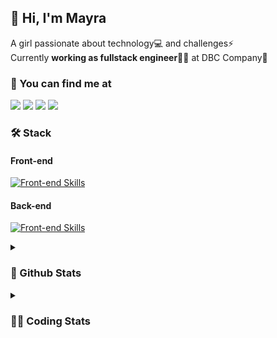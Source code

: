 ## 👋 Hi, I'm Mayra

A girl passionate about technology💻 and challenges⚡  
Currently **working as fullstack engineer**👩‍💻 at DBC Company🚀   

### 💬 You can find me at

<a href="https://mayra.dev" target="_blank" rel="noopener"><img src="https://img.shields.io/badge/-mayra.dev-005FED?style=flat&logo=Google-chrome&logoColor=white"/></a>
<a href="https://linkedin.com/in/mayraamaral" target="_blank" rel="noopener"><img src="https://img.shields.io/badge/-/mayraamaral-0077B5?style=flat&logo=Linkedin&logoColor=white"/></a>
<a href="mailto:mayra@mayra.dev" target="_blank" rel="noopener"><img src="https://img.shields.io/badge/-mayra@mayra.dev-D14836?style=flat&logo=Gmail&logoColor=white"/></a>
<a href="" target="_blank" rel="noopener"><img src="https://img.shields.io/badge/-mayraamaral-7289DA?style=flat&logo=Discord&logoColor=white"/></a>

### 🛠️ Stack
#### Front-end

[![Front-end Skills](https://skillicons.dev/icons?i=react,next,redux,styledcomponents,html,css,sass,js,ts,figma)](https://skillicons.dev)
#### Back-end

[![Front-end Skills](https://skillicons.dev/icons?i=java,spring,postgres,git,linux,bash,nodejs,docker,jenkins)](https://skillicons.dev)


<details>
    <summary><h3>📌 Github Stats</h3></summary>
    <div align="center">
        <table>
      <td><img height="160em" src="https://github-readme-stats.vercel.app/api?username=mayraamaral&show_icons=true&theme=algolia&hide_border=true&hide=stars&count_private=true" alt="Readme stats"></td>
      <td><img height="160em" src="https://github-readme-stats.vercel.app/api/top-langs/?username=mayraamaral&&layout=compact&&theme=algolia&hide_border=true&langs_count=6" alt="Language stats"></td>
       </table>
  </div> 
    

  <p align="center">
    <img src="https://github-readme-streak-stats.herokuapp.com?user=mayraamaral&theme=dark&hide_border=true&date_format=j%20M%5B%20Y%5D&locale=pt-br&background=050F2C&ring=0195DD&fire=23AA7D&currStreakLabel=23AA7D" alt="Streak stats">
  </p> 
</details>

<details>
  <summary><h3>👩‍💻 Coding Stats</h3></summary>
  
  <!--START_SECTION:waka-->
![Code Time](http://img.shields.io/badge/Code%20Time-149%20hrs%2040%20mins-blue)

**🐱 My GitHub Data** 

> 📦 578.3 kB Used in GitHub's Storage 
 > 
> 🏆 298 Contributions in the Year 2023
 > 
> 🚫 Not Opted to Hire
 > 
> 📜 50 Public Repositories 
 > 
> 🔑 24 Private Repositories 
 > 
**I'm an Early 🐤** 

```text
🌞 Morning                301 commits         ███░░░░░░░░░░░░░░░░░░░░░░   13.58 % 
🌆 Daytime                1058 commits        ████████████░░░░░░░░░░░░░   47.74 % 
🌃 Evening                738 commits         ████████░░░░░░░░░░░░░░░░░   33.30 % 
🌙 Night                  119 commits         █░░░░░░░░░░░░░░░░░░░░░░░░   05.37 % 
```
📅 **I'm Most Productive on Monday** 

```text
Monday                   457 commits         █████░░░░░░░░░░░░░░░░░░░░   20.62 % 
Tuesday                  355 commits         ████░░░░░░░░░░░░░░░░░░░░░   16.02 % 
Wednesday                288 commits         ███░░░░░░░░░░░░░░░░░░░░░░   13.00 % 
Thursday                 394 commits         ████░░░░░░░░░░░░░░░░░░░░░   17.78 % 
Friday                   344 commits         ████░░░░░░░░░░░░░░░░░░░░░   15.52 % 
Saturday                 130 commits         █░░░░░░░░░░░░░░░░░░░░░░░░   05.87 % 
Sunday                   248 commits         ███░░░░░░░░░░░░░░░░░░░░░░   11.19 % 
```


📊 **This Week I Spent My Time On** 

```text
🕑︎ Time Zone: America/Sao_Paulo

💬 Programming Languages: 
JavaScript               3 hrs 33 mins       ████████████░░░░░░░░░░░░░   48.57 % 
Java                     3 hrs 15 mins       ███████████░░░░░░░░░░░░░░   44.42 % 
TypeScript               13 mins             █░░░░░░░░░░░░░░░░░░░░░░░░   03.05 % 
XML                      5 mins              ░░░░░░░░░░░░░░░░░░░░░░░░░   01.22 % 
JSON                     4 mins              ░░░░░░░░░░░░░░░░░░░░░░░░░   01.07 % 

🔥 Editors: 
VS Code                  4 hrs 13 mins       ██████████████░░░░░░░░░░░   57.76 % 
IntelliJ                 3 hrs 5 mins        ███████████░░░░░░░░░░░░░░   42.24 % 

💻 Operating System: 
Linux                    7 hrs 19 mins       █████████████████████████   100.00 % 
```

**I Mostly Code in JavaScript** 

```text
JavaScript               99 repos            ███████░░░░░░░░░░░░░░░░░░   27.35 % 
TypeScript               95 repos            ███████░░░░░░░░░░░░░░░░░░   26.24 % 
HTML                     89 repos            ██████░░░░░░░░░░░░░░░░░░░   24.59 % 
Java                     59 repos            ████░░░░░░░░░░░░░░░░░░░░░   16.30 % 
CSS                      17 repos            █░░░░░░░░░░░░░░░░░░░░░░░░   04.70 % 
```




 Last Updated on 11/09/2023 18:43:41 UTC
<!--END_SECTION:waka-->

</details>
